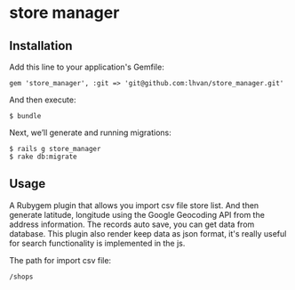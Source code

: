# store manager

## Installation
Add this line to your application's Gemfile:
```
gem 'store_manager', :git => 'git@github.com:lhvan/store_manager.git'
```
And then execute:
```
$ bundle
```
Next, we’ll generate and running migrations: 
```
$ rails g store_manager
$ rake db:migrate
```

## Usage
A Rubygem plugin that allows you import csv file store list. And then generate latitude, longitude using the Google Geocoding API from the address information.
The records auto save, you can get data from database. This plugin also render keep data as json format, it's really useful for search functionality is implemented in the js.

The path for import csv file:
```
/shops
```
